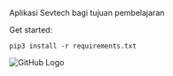  Aplikasi Sevtech bagi tujuan pembelajaran


Get started:

    pip3 install -r requirements.txt
    



![GitHub Logo]()

